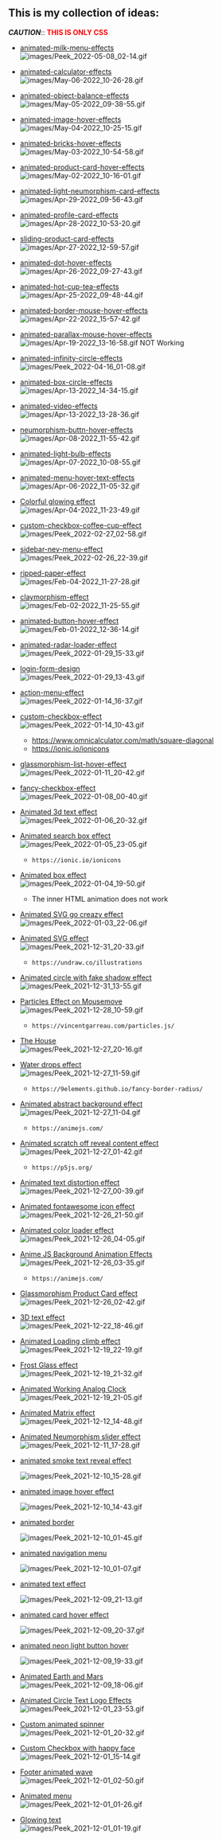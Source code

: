 ## This is my collection of ideas:

**_CAUTION_**:: <b style="color: red;">**THIS IS ONLY CSS**</b>

- [animated-milk-menu-effects](https://github.com/TanvirAlam/my-css/tree/main/animated-milk-menu-effects)<br>
  ![images/Peek_2022-05-08_02-14.gif](images/Peek_2022-05-08_02-14.gif)

- [animated-calculator-effects](https://github.com/TanvirAlam/my-css/tree/main/animated-calculator-effects)<br>
  ![images/May-06-2022_10-26-28.gif](images/May-06-2022_10-26-28.gif)

- [animated-object-balance-effects](https://github.com/TanvirAlam/my-css/tree/main/animated-object-balance-effects)<br>
  ![images/May-05-2022_09-38-55.gif](images/May-05-2022_09-38-55.gif)

- [animated-image-hover-effects](https://github.com/TanvirAlam/my-css/tree/main/animated-image-hover-effects)<br>
  ![images/May-04-2022_10-25-15.gif](images/May-04-2022_10-25-15.gif)

- [animated-bricks-hover-effects](https://github.com/TanvirAlam/my-css/tree/main/animated-bricks-hover-effects)<br>
  ![images/May-03-2022_10-54-58.gif](images/May-03-2022_10-54-58.gif)

- [animated-product-card-hover-effects](https://github.com/TanvirAlam/my-css/tree/main/animated-product-card-hover-effects)<br>
  ![images/May-02-2022_10-16-01.gif](images/May-02-2022_10-16-01.gif)

- [animated-light-neumorphism-card-effects](https://github.com/TanvirAlam/my-css/tree/main/animated-light-neumorphism-card-effects)<br>
  ![images/Apr-29-2022_09-56-43.gif](images/Apr-29-2022_09-56-43.gif)

- [animated-profile-card-effects](https://github.com/TanvirAlam/my-css/tree/main/animated-profile-card-effects)<br>
  ![images/Apr-28-2022_10-53-20.gif](images/Apr-28-2022_10-53-20.gif)

- [sliding-product-card-effects](https://github.com/TanvirAlam/my-css/tree/main/sliding-product-card-effects)<br>
  ![images/Apr-27-2022_12-59-57.gif](images/Apr-27-2022_12-59-57.gif)

- [animated-dot-hover-effects](https://github.com/TanvirAlam/my-css/tree/main/animated-dot-hover-effects)<br>
  ![images/Apr-26-2022_09-27-43.gif](images/Apr-26-2022_09-27-43.gif)

- [animated-hot-cup-tea-effects](https://github.com/TanvirAlam/my-css/tree/main/animated-hot-cup-tea-effects)<br>
  ![images/Apr-25-2022_09-48-44.gif](images/Apr-25-2022_09-48-44.gif)

- [animated-border-mouse-hover-effects](https://github.com/TanvirAlam/my-css/tree/main/animated-border-mouse-hover-effects)<br>
  ![images/Apr-22-2022_15-57-42.gif](images/Apr-22-2022_15-57-42.gif)

- [animated-parallax-mouse-hover-effects](https://github.com/TanvirAlam/my-css/tree/main/animated-parallax-mouse-hover-effects)<br>
  ![images/Apr-19-2022_13-16-58.gif](images/Apr-19-2022_13-16-58.gif) NOT Working
  
- [animated-infinity-circle-effects](https://github.com/TanvirAlam/my-css/tree/main/animated-infinity-circle-effects)<br>
  ![images/Peek_2022-04-16_01-08.gif](images/Peek_2022-04-16_01-08.gif)

- [animated-box-circle-effects](https://github.com/TanvirAlam/my-css/tree/main/animated-box-circle-effects)<br>
  ![images/Apr-13-2022_14-34-15.gif](images/Apr-13-2022_14-34-15.gif)

- [animated-video-effects](https://github.com/TanvirAlam/my-css/tree/main/animated-video-effects)<br>
  ![images/Apr-13-2022_13-28-36.gif](images/Apr-13-2022_13-28-36.gif)
  
- [neumorphism-buttn-hover-effects](https://github.com/TanvirAlam/my-css/tree/main/neumorphism-buttn-hover-effects)<br>
  ![images/Apr-08-2022_11-55-42.gif](images/Apr-08-2022_11-55-42.gif)
  
- [animated-light-bulb-effects](https://github.com/TanvirAlam/my-css/tree/main/animated-light-bulb-effects)<br>
  ![images/Apr-07-2022_10-08-55.gif](images/Apr-07-2022_10-08-55.gif)
  
- [animated-menu-hover-text-effects](https://github.com/TanvirAlam/my-css/tree/main/animated-menu-hover-text-effects)<br>
  ![images/Apr-06-2022_11-05-32.gif](images/Apr-06-2022_11-05-32.gif)

- [Colorful glowing effect](https://github.com/TanvirAlam/my-css/tree/main/animated-colorful-glowing-effect)<br>
  ![images/Apr-04-2022_11-23-49.gif](images/Apr-04-2022_11-23-49.gif)
  
- [custom-checkbox-coffee-cup-effect](https://github.com/TanvirAlam/my-css/tree/main/custom-checkbox-coffee-cup-effect)<br>
  ![images/Peek_2022-02-27_02-58.gif](images/Peek_2022-02-27_02-58.gif)

- [sidebar-nev-menu-effect](https://github.com/TanvirAlam/my-css/tree/main/sidebar-nev-menu-effect)<br>
  ![images/Peek_2022-02-26_22-39.gif](images/Peek_2022-02-26_22-39.gif)

- [ripped-paper-effect](https://github.com/TanvirAlam/my-css/tree/main/ripped-paper-effect)<br>
  ![images/Feb-04-2022_11-27-28.gif](images/Feb-04-2022_11-27-28.gif)
  
- [claymorphism-effect](https://github.com/TanvirAlam/my-css/tree/main/claymorphism-effect)<br>
  ![images/Feb-02-2022_11-25-55.gif](images/Feb-02-2022_11-25-55.gif)
  
- [animated-button-hover-effect](https://github.com/TanvirAlam/my-css/tree/main/animated-button-hover-effect)<br>
  ![images/Feb-01-2022_12-36-14.gif](images/Feb-01-2022_12-36-14.gif)

- [animated-radar-loader-effect](https://github.com/TanvirAlam/my-css/tree/main/animated-radar-loader-effect)<br>
  ![images/Peek_2022-01-29_15-33.gif](images/Peek_2022-01-29_15-33.gif)

- [login-form-design](https://github.com/TanvirAlam/my-css/tree/main/login-form-design)<br>
  ![images/Peek_2022-01-29_13-43.gif](images/Peek_2022-01-29_13-43.gif)

- [action-menu-effect](https://github.com/TanvirAlam/my-css/tree/main/action-menu-effect)<br>
  ![images/Peek_2022-01-14_16-37.gif](images/Peek_2022-01-14_16-37.gif)

- [custom-checkbox-effect](https://github.com/TanvirAlam/my-css/tree/main/custom-checkbox-effect)<br>
  ![images/Peek_2022-01-14_10-43.gif](images/Peek_2022-01-14_10-43.gif)

  - https://www.omnicalculator.com/math/square-diagonal
  - https://ionic.io/ionicons

- [glassmorphism-list-hover-effect](https://github.com/TanvirAlam/my-css/tree/main/glassmorphism-list-hover-effect)<br>
  ![images/Peek_2022-01-11_20-42.gif](images/Peek_2022-01-11_20-42.gif)

- [fancy-checkbox-effect](https://github.com/TanvirAlam/my-css/tree/main/fancy-checkbox-effect)<br>
  ![images/Peek_2022-01-08_00-40.gif](images/Peek_2022-01-08_00-40.gif)

- [Animated 3d text effect](https://github.com/TanvirAlam/my-css/tree/main/animated-3d-text-effect)<br>
  ![images/Peek_2022-01-06_20-32.gif](images/Peek_2022-01-06_20-32.gif)

- [Animated search box effect](https://github.com/TanvirAlam/my-css/tree/main/animated-search-box-effect)<br>
  ![images/Peek_2022-01-05_23-05.gif](images/Peek_2022-01-05_23-05.gif)

  - `https://ionic.io/ionicons`

- [Animated box effect](https://github.com/TanvirAlam/my-css/tree/main/animated-box-effect)<br>
  ![images/Peek_2022-01-04_19-50.gif](images/Peek_2022-01-04_19-50.gif)

  - The inner HTML animation does not work

- [Animated SVG go creazy effect](https://github.com/TanvirAlam/my-css/tree/main/animated-svg-creazy-effect)<br>
  ![images/Peek_2022-01-03_22-06.gif](images/Peek_2022-01-03_22-06.gif)

- [Animated SVG effect](https://github.com/TanvirAlam/my-css/tree/main/animated-svg-effect)<br>
  ![images/Peek_2021-12-31_20-33.gif](images/Peek_2021-12-31_20-33.gif)

  - `https://undraw.co/illustrations`

- [Animated circle with fake shadow effect](https://github.com/TanvirAlam/my-css/tree/main/animated-circle-fake-shadow-effects)<br>
  ![images/Peek_2021-12-31_13-55.gif](images/Peek_2021-12-31_13-55.gif)

- [Particles Effect on Mousemove](https://github.com/TanvirAlam/my-css/tree/main/animated-particle-effect)<br>
  ![images/Peek_2021-12-28_10-59.gif](images/Peek_2021-12-28_10-59.gif)

  - `https://vincentgarreau.com/particles.js/`

- [The House](https://github.com/TanvirAlam/my-css/tree/main/animated-the-house)<br>
  ![images/Peek_2021-12-27_20-16.gif](images/Peek_2021-12-27_20-16.gif)

- [Water drops effect](https://github.com/TanvirAlam/my-css/tree/main/animated-water-drops-effects)<br>
  ![images/Peek_2021-12-27_11-59.gif](images/Peek_2021-12-27_11-59.gif)

  - `https://9elements.github.io/fancy-border-radius/`

- [Animated abstract background effect](https://github.com/TanvirAlam/my-css/tree/main/animated-abstract-background-effect)<br>
  ![images/Peek_2021-12-27_11-04.gif](images/Peek_2021-12-27_11-04.gif)

  - `https://animejs.com/`

- [Animated scratch off reveal content effect](https://github.com/TanvirAlam/my-css/tree/main/animated-scratch-off-reveal-content-effects)<br>
  ![images/Peek_2021-12-27_01-42.gif](images/Peek_2021-12-27_01-42.gif)

  - `https://p5js.org/`

- [Animated text distortion effect](https://github.com/TanvirAlam/my-css/tree/main/animated-text-distortion-effects)<br>
  ![images/Peek_2021-12-27_00-39.gif](images/Peek_2021-12-27_00-39.gif)

- [Animated fontawesome icon effect](https://github.com/TanvirAlam/my-css/tree/main/animated-fontawesome-icon-effect)<br>
  ![images/Peek_2021-12-26_21-50.gif](images/Peek_2021-12-26_21-50.gif)

- [Animated color loader effect](https://github.com/TanvirAlam/my-css/tree/main/animated-loading-effect)<br>
  ![images/Peek_2021-12-26_04-05.gif](images/Peek_2021-12-26_04-05.gif)

- [Anime JS Background Animation Effects](https://github.com/TanvirAlam/my-css/tree/main/animated-background-effect)<br>
  ![images/Peek_2021-12-26_03-35.gif](images/Peek_2021-12-26_03-35.gif)

  - `https://animejs.com/`

- [Glassmorphism Product Card effect](https://github.com/TanvirAlam/my-css/tree/main/animated-glassmorphism-card)<br>
  ![images/Peek_2021-12-26_02-42.gif](images/Peek_2021-12-26_02-42.gif)

- [3D text effect](https://github.com/TanvirAlam/my-css/tree/main/animated-3d-text)<br>
  ![images/Peek_2021-12-22_18-46.gif](images/Peek_2021-12-22_18-46.gif)

- [Animated Loading climb effect](https://github.com/TanvirAlam/my-css/tree/main/animated-climb-effect)<br>
  ![images/Peek_2021-12-19_22-19.gif](images/Peek_2021-12-19_22-19.gif)

- [Frost Glass effect](https://github.com/TanvirAlam/my-css/tree/main/animated-frosted-glass-effect)<br>
  ![images/Peek_2021-12-19_21-32.gif](images/Peek_2021-12-19_21-32.gif)

- [Animated Working Analog Clock](https://github.com/TanvirAlam/my-css/tree/main/animated-analog-clock)<br>
  ![images/Peek_2021-12-19_21-05.gif](images/Peek_2021-12-19_21-05.gif)

- [Animated Matrix effect](https://github.com/TanvirAlam/my-css/tree/main/animated-matrix-effect)<br>
  ![images/Peek_2021-12-12_14-48.gif](images/Peek_2021-12-12_14-48.gif)

- [Animated Neumorphism slider effect](https://github.com/TanvirAlam/my-css/tree/main/animated-neumorphism-slider-effect)<br>
  ![images/Peek_2021-12-11_17-28.gif](images/Peek_2021-12-11_17-28.gif)

- [animated smoke text reveal effect](https://github.com/TanvirAlam/my-css/tree/main/animated-smoke-text-effect)<br>

  ![images/Peek_2021-12-10_15-28.gif](images/Peek_2021-12-10_15-28.gif)

- [animated image hover effect](https://github.com/TanvirAlam/my-css/tree/main/animated-image-hover-effect)<br>

  ![images/Peek_2021-12-10_14-43.gif](images/Peek_2021-12-10_14-43.gif)

- [animated border](https://github.com/TanvirAlam/my-css/tree/main/animated-border-effect)<br>

  ![images/Peek_2021-12-10_01-45.gif](images/Peek_2021-12-10_01-45.gif)

- [animated navigation menu](https://github.com/TanvirAlam/my-css/tree/main/animated-navigation-menu)<br>

  ![images/Peek_2021-12-10_01-07.gif](images/Peek_2021-12-10_01-07.gif)

- [animated text effect](https://github.com/TanvirAlam/my-css/tree/main/animated-text-effect)<br>

  ![images/Peek_2021-12-09_21-13.gif](images/Peek_2021-12-09_21-13.gif)

- [animated card hover effect](https://github.com/TanvirAlam/my-css/tree/main/animated-card-hover-effect)<br>

  ![images/Peek_2021-12-09_20-37.gif](images/Peek_2021-12-09_20-37.gif)

- [animated neon light button hover](https://github.com/TanvirAlam/my-css/tree/main/animated-neon-light-button)<br>

  ![images/Peek_2021-12-09_19-33.gif](images/Peek_2021-12-09_19-33.gif)

- [Animated Earth and Mars](https://github.com/TanvirAlam/my-css/tree/main/animated-earth-mars)<br>
  ![images/Peek_2021-12-09_18-06.gif](images/Peek_2021-12-09_18-06.gif)

- [Animated Circle Text Logo Effects](https://github.com/TanvirAlam/my-css/tree/main/animated-circle-text)<br>
  ![images/Peek_2021-12-01_23-53.gif](images/Peek_2021-12-01_23-53.gif)

- [Custom animated spinner](https://github.com/TanvirAlam/my-css/tree/main/animated-spinner)<br>
  ![images/Peek_2021-12-01_20-32.gif](images/Peek_2021-12-01_20-32.gif)

- [Custom Checkbox with happy face](https://github.com/TanvirAlam/my-css/tree/main/animated-checkbox)<br>
  ![images/Peek_2021-12-01_15-14.gif](images/Peek_2021-12-01_15-14.gif)

- [Footer animated wave](https://github.com/TanvirAlam/my-css/tree/main/animated-footer-wave)<br>
  ![images/Peek_2021-12-01_02-50.gif](images/Peek_2021-12-01_02-50.gif)

- [Animated menu](https://github.com/TanvirAlam/my-css/tree/main/animated-menu)<br>
  ![images/Peek_2021-12-01_01-26.gif](images/Peek_2021-12-01_01-26.gif)

- [Glowing text](https://github.com/TanvirAlam/my-css/tree/main/animated-glowing-text)<br>
  ![images/Peek_2021-12-01_01-19.gif](images/Peek_2021-12-01_01-19.gif)
